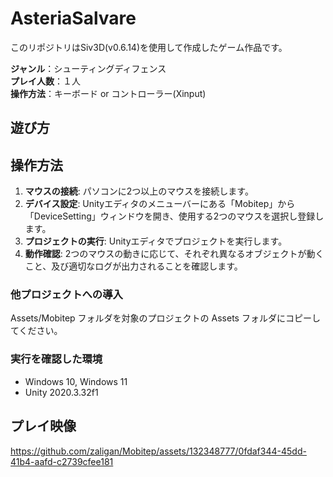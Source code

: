 # AsteriaSalvare
このリポジトリはSiv3D(v0.6.14)を使用して作成したゲーム作品です。

**ジャンル**：シューティングディフェンス  
**プレイ人数**：１人  
**操作方法**：キーボード or コントローラー(Xinput)  
## 遊び方

## 操作方法
1. **マウスの接続**: パソコンに2つ以上のマウスを接続します。
2. **デバイス設定**: Unityエディタのメニューバーにある「Mobitep」から「DeviceSetting」ウィンドウを開き、使用する2つのマウスを選択し登録します。
3. **プロジェクトの実行**: Unityエディタでプロジェクトを実行します。
4. **動作確認**: 2つのマウスの動きに応じて、それぞれ異なるオブジェクトが動くこと、及び適切なログが出力されることを確認します。

### 他プロジェクトへの導入
Assets/Mobitep フォルダを対象のプロジェクトの Assets フォルダにコピーしてください。

### 実行を確認した環境
- Windows 10, Windows 11
- Unity 2020.3.32f1

## プレイ映像


https://github.com/zaligan/Mobitep/assets/132348777/0fdaf344-45dd-41b4-aafd-c2739cfee181



